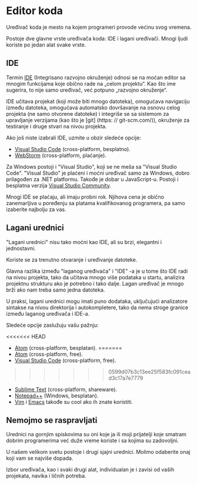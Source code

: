 # Editor koda

Uređivač koda je mesto na kojem programeri provode većinu svog vremena.

Postoje dve glavne vrste uređivača koda: IDE i lagani uređivači. Mnogi ljudi koriste po jedan alat svake vrste.

## IDE

Termin [IDE](https://en.wikipedia.org/wiki/Integrated_development_environment) (Integrisano razvojno okruženje) odnosi se na moćan editor sa mnogim funkcijama koje obično rade na „celom projektu“. Kao što ime sugerira, to nije samo uređivač, već potpuno „razvojno okruženje“.

IDE učitava projekat (koji može biti mnogo datoteka), omogućava navigaciju između datoteka, omogućava automatsko dovršavanje na osnovu celog projekta (ne samo otvorene datoteke) i integriše se sa sistemom za upravljanje verzijama (kao što je [git] (https: // git-scm.com/)), okruženje za testiranje i druge stvari na nivou projekta.

Ako još niste izabrali IDE, uzmite u obzir sledeće opcije:

- [Visual Studio Code](https://code.visualstudio.com/) (cross-platform, besplatno).
- [WebStorm](http://www.jetbrains.com/webstorm/) (cross-platform, plaćanje).

Za Windows postoji i "Visual Studio", koji se ne meša sa "Visual Studio Code". "Visual Studio" je plaćeni i moćni uređivač samo za Windows, dobro prilagođen za .NET platformu. Takođe je dobar u JavaScript-u. Postoji i besplatna verzija [Visual Studio Community](https://www.visualstudio.com/vs/community/).

Mnogi IDE se plaćaju, ali imaju probni rok. Njihova cena je obično zanemarljiva u poređenju sa platama kvalifikovanog programera, pa samo izaberite najbolju za vas.

## Lagani urednici

"Lagani urednici" nisu tako moćni kao IDE, ali su brzi, elegantni i jednostavni.

Koriste se za trenutno otvaranje i uređivanje datoteke.

Glavna razlika između "laganog uređivača" i "IDE" -a je u tome što IDE radi na nivou projekta, tako da učitava mnogo više podataka u startu, analizira projektnu strukturu ako je potrebno i tako dalje. Lagan uređivač je mnogo brži ako nam treba samo jedna datoteka.

U praksi, lagani urednici mogu imati puno dodataka, uključujući analizatore sintakse na nivou direktorija i autokompletere, tako da nema stroge granice između laganog uređivača i IDE-a.

Sledeće opcije zaslužuju vašu pažnju:

<<<<<<< HEAD
- [Atom](https://atom.io/) (cross-platform, besplatan).
=======
- [Atom](https://atom.io/) (cross-platform, free).
- [Visual Studio Code](https://code.visualstudio.com/) (cross-platform, free).
>>>>>>> 0599d07b3c13ee25f583fc091cead3c17a7e7779
- [Sublime Text](http://www.sublimetext.com) (cross-platform, shareware).
- [Notepad++](https://notepad-plus-plus.org/) (Windows, besplatan).
- [Vim](http://www.vim.org/) i [Emacs](https://www.gnu.org/software/emacs/) takođe su cool ako ih znate koristiti.

## Nemojmo se raspravljati

Urednici na gornjim spiskovima su oni koje ja ili moji prijatelji koje smatram dobrim programerima već duže vreme koriste i sa kojima su zadovoljni.

U našem velikom svetu postoje i drugi sjajni urednici. Molimo odaberite onaj koji vam se najviše dopada.

Izbor uređivača, kao i svaki drugi alat, individualan je i zavisi od vaših projekata, navika i ličnih potreba.
